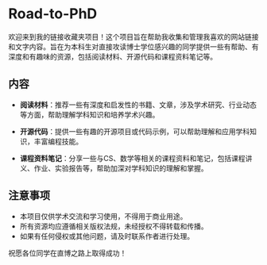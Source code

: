 # Road-to-PhD
欢迎来到我的链接收藏夹项目！这个项目旨在帮助我收集和管理我喜欢的网站链接和文字内容。旨在为本科生对直接攻读博士学位感兴趣的同学提供一些有帮助、有深度和有趣味的资源，包括阅读材料、开源代码和课程资料笔记等。
## 内容

- **阅读材料**：推荐一些有深度和启发性的书籍、文章，涉及学术研究、行业动态等方面，帮助理解学科知识和培养学术兴趣。

- **开源代码**：提供一些有趣的开源项目或代码示例，可以帮助理解和应用学科知识，丰富编程技能。

- **课程资料笔记**：分享一些与CS、数学等相关的课程资料和笔记，包括课程讲义、作业、实验报告等，帮助加深对学科知识的理解和掌握。
## 注意事项

- 本项目仅供学术交流和学习使用，不得用于商业用途。
- 所有资源均应遵循相关版权法规，未经授权不得转载和传播。
- 如果有任何侵权或其他问题，请及时联系作者进行处理。

祝愿各位同学在直博之路上取得成功！
